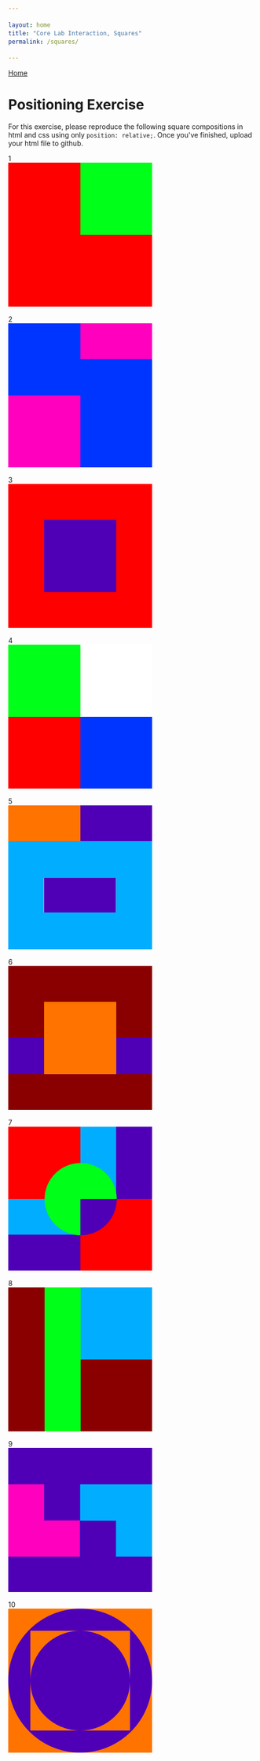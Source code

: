```yaml
---

layout: home
title: "Core Lab Interaction, Squares"
permalink: /squares/

---
```


[Home](/)

# Positioning Exercise

For this exercise, please reproduce the following square compositions in html and css using only `position: relative;`. Once you've finished, upload your html file to github. 

1<br>
![square 1](/materials/squares/square-1.jpg)

2<br>
![square 2](/materials/squares/square-2.jpg)

3<br>
![square 3](/materials/squares/square-3.jpg)

4<br>
![square 4](/materials/squares/square-4.jpg)

5<br>
![square 5](/materials/squares/square-5.jpg)

6<br>
![square 6](/materials/squares/square-6.jpg)

7<br>
![square 7](/materials/squares/square-7.jpg)

8<br>
![square 8](/materials/squares/square-8.jpg)

9<br>
![square 9](/materials/squares/square-9.jpg)

10<br>
![square 10](/materials/squares/square-10.jpg)